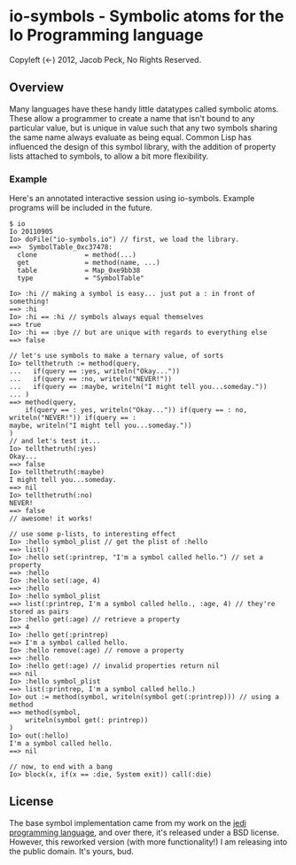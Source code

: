 # io-symbols - Symbolic atoms for the Io Programming language

Copyleft (<-) 2012, Jacob Peck, No Rights Reserved.

## Overview

Many languages have these handy little datatypes called symbolic atoms.  These allow a programmer to create a name that isn't bound to any particular value, but is unique in value such that any two symbols sharing the same name always evaluate as being equal.  Common Lisp has influenced the design of this symbol library, with the addition of property lists attached to symbols, to allow a bit more flexibility.

### Example
Here's an annotated interactive session using io-symbols.  Example programs will be included in the future.

    $ io
    Io 20110905
    Io> doFile("io-symbols.io") // first, we load the library.
    ==>  SymbolTable_0xc37478:
      clone            = method(...)
      get              = method(name, ...)
      table            = Map_0xe9bb38
      type             = "SymbolTable"

    Io> :hi // making a symbol is easy... just put a : in front of something!
    ==> :hi
    Io> :hi == :hi // symbols always equal themselves
    ==> true
    Io> :hi == :bye // but are unique with regards to everything else
    ==> false
    
    // let's use symbols to make a ternary value, of sorts
    Io> tellthetruth := method(query,
    ...   if(query == :yes, writeln("Okay..."))
    ...   if(query == :no, writeln("NEVER!"))
    ...   if(query == :maybe, writeln("I might tell you...someday."))
    ... )
    ==> method(query,
        if(query == : yes, writeln("Okay...")) if(query == : no, writeln("NEVER!")) if(query == :
    maybe, writeln("I might tell you...someday."))
    )
    // and let's test it...
    Io> tellthetruth(:yes)
    Okay...
    ==> false
    Io> tellthetruth(:maybe)
    I might tell you...someday.
    ==> nil
    Io> tellthetruth(:no)
    NEVER!
    ==> false
    // awesome! it works!
    
    // use some p-lists, to interesting effect
    Io> :hello symbol_plist // get the plist of :hello
    ==> list()
    Io> :hello set(:printrep, "I'm a symbol called hello.") // set a property
    ==> :hello
    Io> :hello set(:age, 4)
    ==> :hello
    Io> :hello symbol_plist
    ==> list(:printrep, I'm a symbol called hello., :age, 4) // they're stored as pairs
    Io> :hello get(:age) // retrieve a property
    ==> 4
    Io> :hello get(:printrep)
    ==> I'm a symbol called hello.
    Io> :hello remove(:age) // remove a property
    ==> :hello
    Io> :hello get(:age) // invalid properties return nil
    ==> nil
    Io> :hello symbol_plist
    ==> list(:printrep, I'm a symbol called hello.)
    Io> out := method(symbol, writeln(symbol get(:printrep))) // using a method
    ==> method(symbol,
        writeln(symbol get(: printrep))
    )
    Io> out(:hello)
    I'm a symbol called hello.
    ==> nil
    
    // now, to end with a bang
    Io> block(x, if(x == :die, System exit)) call(:die)


## License

The base symbol implementation came from my work on the [jedi programming language](https://github.com/gatesphere/jedi), and over there, it's released under a BSD license.  However, this reworked version (with more functionality!) I am releasing into the public domain.  It's yours, bud.
